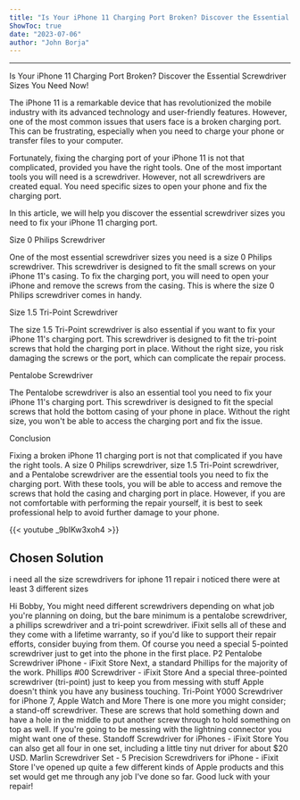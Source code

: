 ```yaml
---
title: "Is Your iPhone 11 Charging Port Broken? Discover the Essential Screwdriver Sizes You Need Now!"
ShowToc: true 
date: "2023-07-06"
author: "John Borja"
---
```

*****
Is Your iPhone 11 Charging Port Broken? Discover the Essential Screwdriver Sizes You Need Now!

The iPhone 11 is a remarkable device that has revolutionized the mobile industry with its advanced technology and user-friendly features. However, one of the most common issues that users face is a broken charging port. This can be frustrating, especially when you need to charge your phone or transfer files to your computer.

Fortunately, fixing the charging port of your iPhone 11 is not that complicated, provided you have the right tools. One of the most important tools you will need is a screwdriver. However, not all screwdrivers are created equal. You need specific sizes to open your phone and fix the charging port.

In this article, we will help you discover the essential screwdriver sizes you need to fix your iPhone 11 charging port.

Size 0 Philips Screwdriver

One of the most essential screwdriver sizes you need is a size 0 Philips screwdriver. This screwdriver is designed to fit the small screws on your iPhone 11's casing. To fix the charging port, you will need to open your iPhone and remove the screws from the casing. This is where the size 0 Philips screwdriver comes in handy.

Size 1.5 Tri-Point Screwdriver

The size 1.5 Tri-Point screwdriver is also essential if you want to fix your iPhone 11's charging port. This screwdriver is designed to fit the tri-point screws that hold the charging port in place. Without the right size, you risk damaging the screws or the port, which can complicate the repair process.

Pentalobe Screwdriver

The Pentalobe screwdriver is also an essential tool you need to fix your iPhone 11's charging port. This screwdriver is designed to fit the special screws that hold the bottom casing of your phone in place. Without the right size, you won't be able to access the charging port and fix the issue.

Conclusion

Fixing a broken iPhone 11 charging port is not that complicated if you have the right tools. A size 0 Philips screwdriver, size 1.5 Tri-Point screwdriver, and a Pentalobe screwdriver are the essential tools you need to fix the charging port. With these tools, you will be able to access and remove the screws that hold the casing and charging port in place. However, if you are not comfortable with performing the repair yourself, it is best to seek professional help to avoid further damage to your phone.

{{< youtube _9bIKw3xoh4 >}} 



## Chosen Solution
 i need all the size screwdrivers for iphone 11 repair i noticed there were at least 3 different sizes

 Hi Bobby,
You might need different screwdrivers depending on what job you're planning on doing, but the bare minimum is a pentalobe screwdriver, a phillips screwdriver and a tri-point screwdriver. iFixit sells all of these and they come with a lifetime warranty, so if you'd like to support their repair efforts, consider buying from them.
Of course you need a special 5-pointed screwdriver just to get into the phone in the first place.
P2 Pentalobe Screwdriver iPhone - iFixit Store
Next, a standard Phillips for the majority of the work.
Phillips #00 Screwdriver - iFixit Store
And a special three-pointed screwdriver (tri-point) just to keep you from messing with stuff Apple doesn't think you have any business touching.
Tri-Point Y000 Screwdriver for iPhone 7, Apple Watch and More
There is one more you might consider; a stand-off screwdriver. These are screws that hold something down and have a hole in the middle to put another screw through to hold something on top as well. If you're going to be messing with the lightning connector you might want one of these.
Standoff Screwdriver for iPhones - iFixit Store
You can also get all four in one set, including a little tiny nut driver for about $20 USD.
Marlin Screwdriver Set - 5 Precision Screwdrivers for iPhone - iFixit Store
I've opened up quite a few different kinds of Apple products and this set would get me through any job I've done so far.
Good luck with your repair!




